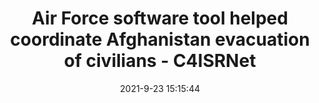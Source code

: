 ---
"title": "Air Force software tool helped coordinate Afghanistan evacuation of civilians - C4ISRNet"
"date": "2021-9-23 15:15:44"
"feed_name": "GOOGLENEWSINDUSTRIAL"
"feed_website": "https://news.google.com/search?q=industrial%2Bincident&hl=en-US&gl=US&ceid=US:en"
"feed_rss": "https://news.google.com/rss/search?q=industrial%2Bincident&hl=en-US&gl=US&ceid=US:en"
"link": "https://www.c4isrnet.com/battlefield-tech/c2-comms/2021/09/23/air-force-software-tool-helped-coordinate-afghanistan-evacuation-of-civilians/"
"source": "{'href': 'https://www.c4isrnet.com', 'title': 'C4ISRNet'}"
"file": "_posts/2021-1-1-ce4f5149ae7eb7d4c352099e694f906455dd568c.md"
"accident": "0"
"drilling": "0"
"dead": "0"
"injured": "0"
"arrested": "0"
"where": "unknown site"
"place": "unknown place"
---